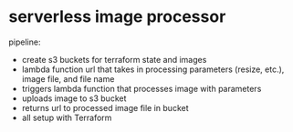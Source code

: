 # serverless image processor

pipeline:

- create s3 buckets for terraform state and images
- lambda function url that takes in processing parameters (resize, etc.), image file, and file name
- triggers lambda function that processes image with parameters
- uploads image to s3 bucket
- returns url to processed image file in bucket
- all setup with Terraform
